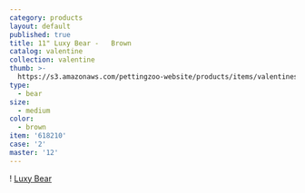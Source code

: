 ```yaml
---
category: products
layout: default
published: true
title: 11" Luxy Bear -   Brown
catalog: valentine
collection: valentine
thumb: >-
  https://s3.amazonaws.com/pettingzoo-website/products/items/valentines/11%22+Luxy+Bear+-+Brown.jpg
type:
  - bear
size:
  - medium
color:
  - brown
item: '618210'
case: '2'
master: '12'
---
```

! [Luxy Bear](https://s3.amazonaws.com/pettingzoo-website/products/items/valentines/11%22+Luxy+Bear+-+Brown.jpg)
